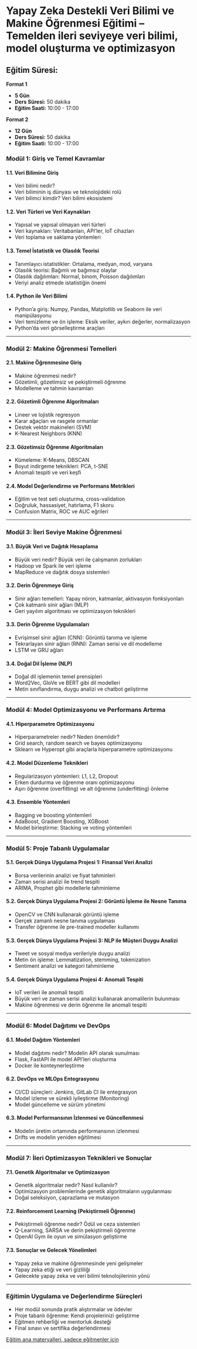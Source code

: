 # **Yapay Zeka Destekli Veri Bilimi ve Makine Öğrenmesi Eğitimi – Temelden ileri seviyeye veri bilimi, model oluşturma ve optimizasyon**

## Eğitim Süresi:

**Format 1**

- **5 Gün**
- **Ders Süresi:** 50 dakika
- **Eğitim Saati:** 10:00 - 17:00

**Format 2**

- **12 Gün**
- **Ders Süresi:** 50 dakika
- **Eğitim Saati:** 10:00 - 17:00

### **Modül 1: Giriş ve Temel Kavramlar**
#### 1.1. Veri Bilimine Giriş
- Veri bilimi nedir?
- Veri biliminin iş dünyası ve teknolojideki rolü
- Veri bilimci kimdir? Veri bilimi ekosistemi

#### 1.2. Veri Türleri ve Veri Kaynakları
- Yapısal ve yapısal olmayan veri türleri
- Veri kaynakları: Veritabanları, API’ler, IoT cihazları
- Veri toplama ve saklama yöntemleri

#### 1.3. Temel İstatistik ve Olasılık Teorisi
- Tanımlayıcı istatistikler: Ortalama, medyan, mod, varyans
- Olasılık teorisi: Bağımlı ve bağımsız olaylar
- Olasılık dağılımları: Normal, binom, Poisson dağılımları
- Veriyi analiz etmede istatistiğin önemi

#### 1.4. Python ile Veri Bilimi
- Python’a giriş: Numpy, Pandas, Matplotlib ve Seaborn ile veri manipülasyonu
- Veri temizleme ve ön işleme: Eksik veriler, aykırı değerler, normalizasyon
- Python’da veri görselleştirme araçları

---

### **Modül 2: Makine Öğrenmesi Temelleri**
#### 2.1. Makine Öğrenmesine Giriş
- Makine öğrenmesi nedir?
- Gözetimli, gözetimsiz ve pekiştirmeli öğrenme
- Modelleme ve tahmin kavramları

#### 2.2. Gözetimli Öğrenme Algoritmaları
- Lineer ve lojistik regresyon
- Karar ağaçları ve rasgele ormanlar
- Destek vektör makineleri (SVM)
- K-Nearest Neighbors (KNN)

#### 2.3. Gözetimsiz Öğrenme Algoritmaları
- Kümeleme: K-Means, DBSCAN
- Boyut indirgeme teknikleri: PCA, t-SNE
- Anomali tespiti ve veri keşfi

#### 2.4. Model Değerlendirme ve Performans Metrikleri
- Eğitim ve test seti oluşturma, cross-validation
- Doğruluk, hassasiyet, hatırlama, F1 skoru
- Confusion Matrix, ROC ve AUC eğrileri

---

### **Modül 3: İleri Seviye Makine Öğrenmesi**
#### 3.1. Büyük Veri ve Dağıtık Hesaplama
- Büyük veri nedir? Büyük veri ile çalışmanın zorlukları
- Hadoop ve Spark ile veri işleme
- MapReduce ve dağıtık dosya sistemleri

#### 3.2. Derin Öğrenmeye Giriş
- Sinir ağları temelleri: Yapay nöron, katmanlar, aktivasyon fonksiyonları
- Çok katmanlı sinir ağları (MLP)
- Geri yayılım algoritması ve optimizasyon teknikleri

#### 3.3. Derin Öğrenme Uygulamaları
- Evrişimsel sinir ağları (CNN): Görüntü tanıma ve işleme
- Tekrarlayan sinir ağları (RNN): Zaman serisi ve dil modelleme
- LSTM ve GRU ağları

#### 3.4. Doğal Dil İşleme (NLP)
- Doğal dil işlemenin temel prensipleri
- Word2Vec, GloVe ve BERT gibi dil modelleri
- Metin sınıflandırma, duygu analizi ve chatbot geliştirme

---

### **Modül 4: Model Optimizasyonu ve Performans Artırma**
#### 4.1. Hiperparametre Optimizasyonu
- Hiperparametreler nedir? Neden önemlidir?
- Grid search, random search ve bayes optimizasyonu
- Sklearn ve Hyperopt gibi araçlarla hiperparametre optimizasyonu

#### 4.2. Model Düzenleme Teknikleri
- Regularizasyon yöntemleri: L1, L2, Dropout
- Erken durdurma ve öğrenme oranı optimizasyonu
- Aşırı öğrenme (overfitting) ve alt öğrenme (underfitting) önleme

#### 4.3. Ensemble Yöntemleri
- Bagging ve boosting yöntemleri
- AdaBoost, Gradient Boosting, XGBoost
- Model birleştirme: Stacking ve voting yöntemleri

---

### **Modül 5: Proje Tabanlı Uygulamalar**
#### 5.1. Gerçek Dünya Uygulama Projesi 1: Finansal Veri Analizi
- Borsa verilerinin analizi ve fiyat tahminleri
- Zaman serisi analizi ile trend tespiti
- ARIMA, Prophet gibi modellerle tahminleme

#### 5.2. Gerçek Dünya Uygulama Projesi 2: Görüntü İşleme ile Nesne Tanıma
- OpenCV ve CNN kullanarak görüntü işleme
- Gerçek zamanlı nesne tanıma uygulaması
- Transfer öğrenme ile pre-trained modeller kullanımı

#### 5.3. Gerçek Dünya Uygulama Projesi 3: NLP ile Müşteri Duygu Analizi
- Tweet ve sosyal medya verileriyle duygu analizi
- Metin ön işleme: Lemmatization, stemming, tokenization
- Sentiment analizi ve kategori tahminleme

#### 5.4. Gerçek Dünya Uygulama Projesi 4: Anomali Tespiti
- IoT verileri ile anomali tespiti
- Büyük veri ve zaman serisi analizi kullanarak anomalilerin bulunması
- Makine öğrenmesi ve derin öğrenme ile anomali tespiti

---

### **Modül 6: Model Dağıtımı ve DevOps**
#### 6.1. Model Dağıtım Yöntemleri
- Model dağıtımı nedir? Modelin API olarak sunulması
- Flask, FastAPI ile model API’leri oluşturma
- Docker ile konteynerleştirme

#### 6.2. DevOps ve MLOps Entegrasyonu
- CI/CD süreçleri: Jenkins, GitLab CI ile entegrasyon
- Model izleme ve sürekli iyileştirme (Monitoring)
- Model güncelleme ve sürüm yönetimi

#### 6.3. Model Performansının İzlenmesi ve Güncellenmesi
- Modelin üretim ortamında performansının izlenmesi
- Drifts ve modelin yeniden eğitilmesi

---

### **Modül 7: İleri Optimizasyon Teknikleri ve Sonuçlar**
#### 7.1. Genetik Algoritmalar ve Optimizasyon
- Genetik algoritmalar nedir? Nasıl kullanılır?
- Optimizasyon problemlerinde genetik algoritmaların uygulanması
- Doğal seleksiyon, çaprazlama ve mutasyon

#### 7.2. Reinforcement Learning (Pekiştirmeli Öğrenme)
- Pekiştirmeli öğrenme nedir? Ödül ve ceza sistemleri
- Q-Learning, SARSA ve derin pekiştirmeli öğrenme
- OpenAI Gym ile oyun ve simülasyon geliştirme

#### 7.3. Sonuçlar ve Gelecek Yönelimleri
- Yapay zeka ve makine öğrenmesinde yeni gelişmeler
- Yapay zeka etiği ve veri gizliliği
- Gelecekte yapay zeka ve veri bilimi teknolojilerinin yönü

---

### **Eğitimin Uygulama ve Değerlendirme Süreçleri**
- Her modül sonunda pratik alıştırmalar ve ödevler
- Proje tabanlı öğrenme: Kendi projelerinizi geliştirme
- Eğitmen rehberliği ve mentorluk desteği
- Final sınavı ve sertifika değerlendirmesi

[Eğitim ana materyalleri, sadece eğitmenler için](https://github.com/TuncerKARAARSLAN-VB/training-kit-yapay-zeka-destekli-veri-bilimi-temelden-ileri-seviyeye)
